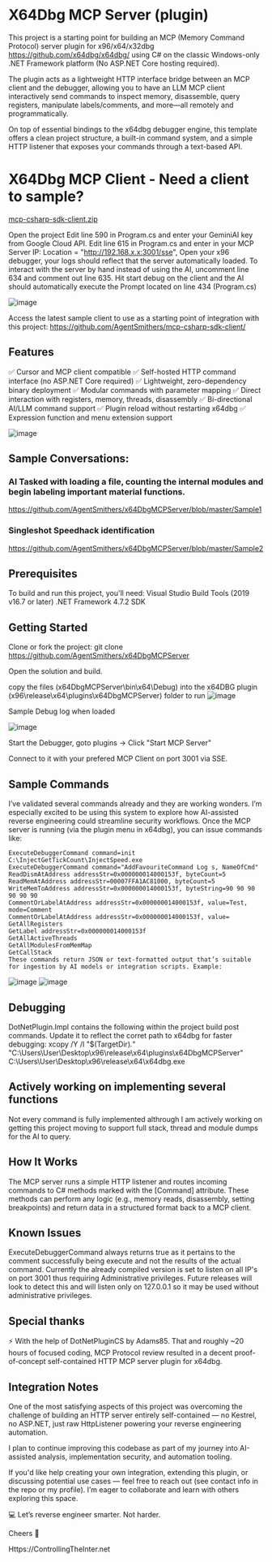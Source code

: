 # X64Dbg MCP Server (plugin)
This project is a starting point for building an MCP (Memory Command Protocol) server plugin for x96/x64/x32dbg https://github.com/x64dbg/x64dbg/ using C# on the classic Windows-only .NET Framework platform (No ASP.NET Core hosting required).

The plugin acts as a lightweight HTTP interface bridge between an MCP client and the debugger, allowing you to have an LLM MCP client interactively send commands to inspect memory, disassemble, query registers, manipulate labels/comments, and more—all remotely and programmatically.

On top of essential bindings to the x64dbg debugger engine, this template offers a clean project structure, a built-in command system, and a simple HTTP listener that exposes your commands through a text-based API. 

# X64Dbg MCP Client - Need a client to sample?
[mcp-csharp-sdk-client.zip](https://github.com/user-attachments/files/19697365/mcp-csharp-sdk-client.zip)

Open the project
Edit line 590 in Program.cs and enter your GeminiAI key from Google Cloud API.
Edit line 615 in Program.cs and enter in your MCP Server IP: Location = "http://192.168.x.x:3001/sse",
Open your x96 debugger, your logs should reflect that the server automatically loaded.
To interact with the server by hand instead of using the AI, uncomment line 634 and comment out line 635.
Hit start debug on the client and the AI should automatically execute the Prompt located on line 434 (Program.cs)

![image](https://github.com/user-attachments/assets/ebf2ad81-0672-4ceb-be6e-a44c625cd6d0)

Access the latest sample client to use as a starting point of integration with this project: https://github.com/AgentSmithers/mcp-csharp-sdk-client/

## Features
✅ Cursor and MCP client compatible
✅ Self-hosted HTTP command interface (no ASP.NET Core required)
✅ Lightweight, zero-dependency binary deployment
✅ Modular commands with parameter mapping
✅ Direct interaction with registers, memory, threads, disassembly
✅ Bi-directional AI/LLM command support
✅ Plugin reload without restarting x64dbg
✅ Expression function and menu extension support

![image](https://github.com/user-attachments/assets/53ba58e6-c97c-4c31-b57c-832951244951)

## Sample Conversations:
### AI Tasked with loading a file, counting the internal modules and begin labeling important material functions.
https://github.com/AgentSmithers/x64DbgMCPServer/blob/master/Sample1

### Singleshot Speedhack identification
https://github.com/AgentSmithers/x64DbgMCPServer/blob/master/Sample2

## Prerequisites
To build and run this project, you'll need:
Visual Studio Build Tools (2019 v16.7 or later)
.NET Framework 4.7.2 SDK

## Getting Started
Clone or fork the project: git clone https://github.com/AgentSmithers/x64DbgMCPServer

Open the solution and build.

copy the files (x64DbgMCPServer\bin\x64\Debug) into the x64DBG plugin (x96\release\x64\plugins\x64DbgMCPServer) folder to run
![image](https://github.com/user-attachments/assets/8511452e-b65c-4bc8-83ff-885c384d0bbe)

Sample Debug log when loaded

![image](https://github.com/user-attachments/assets/02eb35d8-8584-46de-83c6-b535d23976b9)

Start the Debugger, goto plugins -> Click "Start MCP Server"

Connect to it with your prefered MCP Client on port 3001 via SSE.

## Sample Commands
I’ve validated several commands already and they are working wonders. I’m especially excited to be using this system to explore how AI-assisted reverse engineering could streamline security workflows.
Once the MCP server is running (via the plugin menu in x64dbg), you can issue commands like:
```
ExecuteDebuggerCommand command=init C:\InjectGetTickCount\InjectSpeed.exe
ExecuteDebuggerCommand command="AddFavouriteCommand Log s, NameOfCmd"
ReadDismAtAddress addressStr=0x000000014000153f, byteCount=5
ReadMemAtAddress addressStr=00007FFA1AC81000, byteCount=5
WriteMemToAddress addressStr=0x000000014000153f, byteString=90 90 90 90 90 90
CommentOrLabelAtAddress addressStr=0x000000014000153f, value=Test, mode=Comment
CommentOrLabelAtAddress addressStr=0x000000014000153f, value=
GetAllRegisters
GetLabel addressStr=0x000000014000153f
GetAllActiveThreads
GetAllModulesFromMemMap
GetCallStack
These commands return JSON or text-formatted output that’s suitable for ingestion by AI models or integration scripts. Example:
```
![image](https://github.com/user-attachments/assets/f954feab-4518-4368-8b0a-d6ec07212122)
![image](https://github.com/user-attachments/assets/2952e4eb-76ef-460c-9124-0e3c1167fa3d)

## Debugging
DotNetPlugin.Impl contains the following within the project build post commands. Update it to reflect the corret path to x64dbg for faster debugging:
xcopy /Y /I "$(TargetDir)*.*" "C:\Users\User\Desktop\x96\release\x64\plugins\x64DbgMCPServer"
C:\Users\User\Desktop\x96\release\x64\x64dbg.exe

## Actively working on implementing several functions
Not every command is fully implemented althrough I am actively working on getting this project moving to support full stack, thread and module dumps for the AI to query.

## How It Works
The MCP server runs a simple HTTP listener and routes incoming commands to C# methods marked with the [Command] attribute. These methods can perform any logic (e.g., memory reads, disassembly, setting breakpoints) and return data in a structured format back to a MCP client.

## Known Issues
ExecuteDebuggerCommand always returns true as it pertains to the comment successfully being execute and not the results of the actual command.
Currently the already compiled version is set to listen on all IP's on port 3001 thus requiring Administrative privileges. Future releases will look to detect this and will listen only on 127.0.0.1 so it may be used without administrative privileges.

## Special thanks
⚡ With the help of DotNetPluginCS by Adams85. That and roughly ~20 hours of focused coding, MCP Protocol review resulted in a decent proof-of-concept self-contained HTTP MCP server plugin for x64dbg.

## Integration Notes
One of the most satisfying aspects of this project was overcoming the challenge of building an HTTP server entirely self-contained — no Kestrel, no ASP.NET, just raw HttpListener powering your reverse engineering automation.

I plan to continue improving this codebase as part of my journey into AI-assisted analysis, implementation security, and automation tooling.

If you'd like help creating your own integration, extending this plugin, or discussing potential use cases — feel free to reach out (see contact info in the repo or my profile). I’m eager to collaborate and learn with others exploring this space.

💻 Let’s reverse engineer smarter. Not harder.

Cheers 🎉

Https://ControllingTheInter.net
